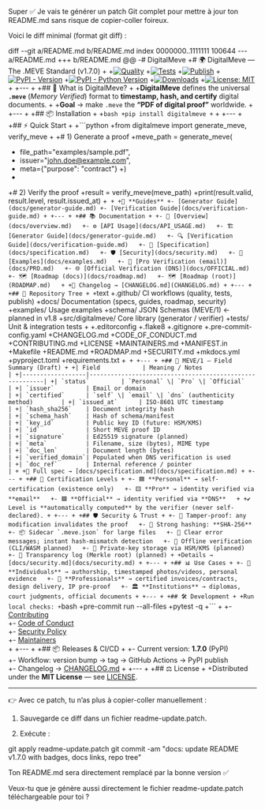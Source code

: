 Super ✅
Je vais te générer un patch Git complet pour mettre à jour ton README.md sans risque de copier-coller foireux.

Voici le diff minimal (format git diff) :

diff --git a/README.md b/README.md
index 0000000..1111111 100644
--- a/README.md
+++ b/README.md
@@
-# DigitalMeve
+# 🌍 DigitalMeve — The .MEVE Standard (v1.7.0)
+
+[![Quality](https://github.com/BACOUL/digitalmeve/actions/workflows/quality.yml/badge.svg?branch=main)](https://github.com/BACOUL/digitalmeve/actions/workflows/quality.yml)
+[![Tests](https://github.com/BACOUL/digitalmeve/actions/workflows/tests.yml/badge.svg?branch=main)](https://github.com/BACOUL/digitalmeve/actions/workflows/tests.yml)
+[![Publish](https://github.com/BACOUL/digitalmeve/actions/workflows/publish.yml/badge.svg?branch=main)](https://github.com/BACOUL/digitalmeve/actions/workflows/publish.yml)
+[![PyPI - Version](https://img.shields.io/pypi/v/digitalmeve.svg?label=DigitalMeve&logo=pypi)](https://pypi.org/project/digitalmeve/)
+[![PyPI - Python Version](https://img.shields.io/pypi/pyversions/digitalmeve.svg?logo=python&label=Python)](https://pypi.org/project/digitalmeve/)
+[![Downloads](https://static.pepy.tech/badge/digitalmeve)](https://pepy.tech/project/digitalmeve)
+[![License: MIT](https://img.shields.io/badge/License-MIT-green.svg)](LICENSE)
+
+---
+
+## 📖 What is DigitalMeve?
+
+**DigitalMeve** defines the universal **`.meve`** (*Memory Verified*) format to **timestamp, hash, and certify** digital documents.
+
+**Goal** → make `.meve` the **“PDF of digital proof”** worldwide.
+
+---
+
+## 📦 Installation
+
+```bash
+pip install digitalmeve
+```
+
+---
+
+## ⚡ Quick Start
+
+```python
+from digitalmeve import generate_meve, verify_meve
+
+# 1) Generate a proof
+meve_path = generate_meve(
+    file_path="examples/sample.pdf",
+    issuer="john.doe@example.com",
+    meta={"purpose": "contract"}
+)
+
+# 2) Verify the proof
+result = verify_meve(meve_path)
+print(result.valid, result.level, result.issued_at)
+```
+
+📘 **Guides**
+- [Generator Guide](docs/generator-guide.md)
+- [Verification Guide](docs/verification-guide.md)
+
+---
+
+## 📚 Documentation
+
+- 📘 [Overview](docs/overview.md)  
+- ⚙️ [API Usage](docs/API_USAGE.md)  
+- 🏗 [Generator Guide](docs/generator-guide.md)  
+- 🔍 [Verification Guide](docs/verification-guide.md)  
+- 📑 [Specification](docs/specification.md)  
+- 🛡 [Security](docs/security.md)  
+- 🧩 [Examples](docs/examples.md)  
+- 📧 [Pro Verification (email)](docs/PRO.md)  
+- 🌐 [Official Verification (DNS)](docs/OFFICIAL.md)  
+- 🗺 [Roadmap (docs)](docs/roadmap.md)  
+- 🗺 [Roadmap (root)](ROADMAP.md)  
+
+📜 Changelog → [CHANGELOG.md](CHANGELOG.md)
+
+---
+
+## 📂 Repository Tree
+
+```text
+.github/                 CI workflows (quality, tests, publish)
+docs/                    Documentation (specs, guides, roadmap, security)
+examples/                Usage examples
+schema/                  JSON Schemas (MEVE/1) ← planned in v1.8
+src/digitalmeve/         Core library (generator / verifier)
+tests/                   Unit & integration tests
+
+.editorconfig
+.flake8
+.gitignore
+.pre-commit-config.yaml
+CHANGELOG.md
+CODE_OF_CONDUCT.md
+CONTRIBUTING.md
+LICENSE
+MAINTAINERS.md
+MANIFEST.in
+Makefile
+README.md
+ROADMAP.md
+SECURITY.md
+mkdocs.yml
+pyproject.toml
+requirements.txt
+```
+
+---
+
+## 📝 MEVE/1 — Field Summary (Draft)
+
+| Field            | Meaning / Notes                                         |
+|------------------|---------------------------------------------------------|
+| `status`         | `Personal` \| `Pro` \| `Official`                       |
+| `issuer`         | Email or domain                                         |
+| `certified`      | `self` \| `email` \| `dns` (authenticity method)        |
+| `issued_at`      | ISO-8601 UTC timestamp                                  |
+| `hash_sha256`    | Document integrity hash                                 |
+| `schema_hash`    | Hash of schema/manifest                                 |
+| `key_id`         | Public key ID (future: HSM/KMS)                         |
+| `id`             | Short MEVE proof ID                                     |
+| `signature`      | Ed25519 signature (planned)                             |
+| `meta`           | Filename, size (bytes), MIME type                       |
+| `doc_len`        | Document length (bytes)                                 |
+| `verified_domain`| Populated when DNS verification is used                 |
+| `doc_ref`        | Internal reference / pointer                            |
+
+📑 Full spec → [docs/specification.md](docs/specification.md)
+
+---
+
+## 🔑 Certification Levels
+
+- 🟦 **Personal** → self-certification (existence only)  
+- 🟨 **Pro** → identity verified via **email**  
+- 🟩 **Official** → identity verified via **DNS**  
+
+✔ Level is **automatically computed** by the verifier (never self-declared).
+
+---
+
+## 🛡 Security & Trust
+
+- 🔐 Tamper-proof: any modification invalidates the proof  
+- 🧮 Strong hashing: **SHA-256**  
+- 📦 Sidecar `.meve.json` for large files  
+- 🧭 Clear error messages; instant hash-mismatch detection  
+- 📴 Offline verification (CLI/WASM planned)  
+- 🔑 Private-key storage via HSM/KMS (planned)  
+- 🌳 Transparency log (Merkle root) (planned)
+
+Details → [docs/security.md](docs/security.md)
+
+---
+
+## 📊 Use Cases
+
+- 👤 **Individuals** → authorship, timestamped photos/videos, personal evidence  
+- 💼 **Professionals** → certified invoices/contracts, design delivery, IP pre-proof  
+- 🏛 **Institutions** → diplomas, court judgments, official documents
+
+---
+
+## 🛠 Development
+
+Run local checks:
+```bash
+pre-commit run --all-files
+pytest -q
+```
+
+- [Contributing](CONTRIBUTING.md)  
+- [Code of Conduct](CODE_OF_CONDUCT.md)  
+- [Security Policy](SECURITY.md)  
+- [Maintainers](MAINTAINERS.md)  
+
+---
+
+## 📦 Releases & CI/CD
+
+- Current version: **1.7.0** (PyPI)  
+- Workflow: version bump → tag → GitHub Actions → PyPI publish  
+- Changelog → [CHANGELOG.md](CHANGELOG.md)
+
+---
+
+## ⚖ License
+
+Distributed under the **MIT License** — see [LICENSE](LICENSE).


---

👉 Avec ce patch, tu n’as plus à copier-coller manuellement :

1. Sauvegarde ce diff dans un fichier readme-update.patch.


2. Exécute :



git apply readme-update.patch
git commit -am "docs: update README v1.7.0 with badges, docs links, repo tree"

Ton README.md sera directement remplacé par la bonne version ✅

Veux-tu que je génère aussi directement le fichier readme-update.patch téléchargeable pour toi ?

